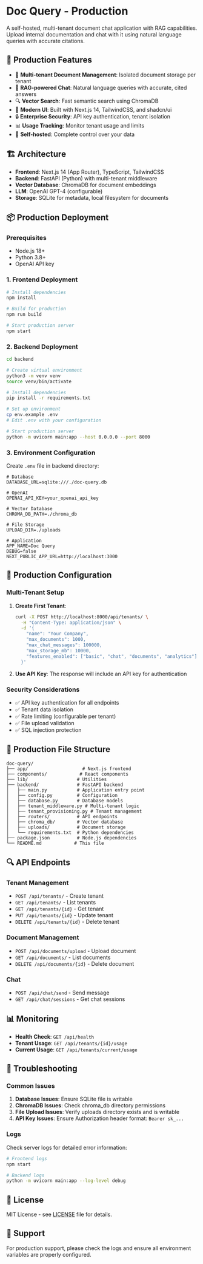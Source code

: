 # Doc Query - Production

A self-hosted, multi-tenant document chat application with RAG capabilities. Upload internal documentation and chat with it using natural language queries with accurate citations.

## 🚀 Production Features

- 📄 **Multi-tenant Document Management**: Isolated document storage per tenant
- 🤖 **RAG-powered Chat**: Natural language queries with accurate, cited answers
- 🔍 **Vector Search**: Fast semantic search using ChromaDB
- 📱 **Modern UI**: Built with Next.js 14, TailwindCSS, and shadcn/ui
- 🔒 **Enterprise Security**: API key authentication, tenant isolation
- 📊 **Usage Tracking**: Monitor tenant usage and limits
- 🚀 **Self-hosted**: Complete control over your data

## 🏗️ Architecture

- **Frontend**: Next.js 14 (App Router), TypeScript, TailwindCSS
- **Backend**: FastAPI (Python) with multi-tenant middleware
- **Vector Database**: ChromaDB for document embeddings
- **LLM**: OpenAI GPT-4 (configurable)
- **Storage**: SQLite for metadata, local filesystem for documents

## 📦 Production Deployment

### Prerequisites

- Node.js 18+
- Python 3.8+
- OpenAI API key

### 1. Frontend Deployment

```bash
# Install dependencies
npm install

# Build for production
npm run build

# Start production server
npm start
```

### 2. Backend Deployment

```bash
cd backend

# Create virtual environment
python3 -m venv venv
source venv/bin/activate

# Install dependencies
pip install -r requirements.txt

# Set up environment
cp env.example .env
# Edit .env with your configuration

# Start production server
python -m uvicorn main:app --host 0.0.0.0 --port 8000
```

### 3. Environment Configuration

Create `.env` file in backend directory:

```env
# Database
DATABASE_URL=sqlite:///./doc-query.db

# OpenAI
OPENAI_API_KEY=your_openai_api_key

# Vector Database
CHROMA_DB_PATH=./chroma_db

# File Storage
UPLOAD_DIR=./uploads

# Application
APP_NAME=Doc Query
DEBUG=false
NEXT_PUBLIC_APP_URL=http://localhost:3000
```

## 🔧 Production Configuration

### Multi-Tenant Setup

1. **Create First Tenant**:

   ```bash
   curl -X POST http://localhost:8000/api/tenants/ \
     -H "Content-Type: application/json" \
     -d '{
       "name": "Your Company",
       "max_documents": 1000,
       "max_chat_messages": 100000,
       "max_storage_mb": 10000,
       "features_enabled": ["basic", "chat", "documents", "analytics"]
     }'
   ```

2. **Use API Key**: The response will include an API key for authentication

### Security Considerations

- ✅ API key authentication for all endpoints
- ✅ Tenant data isolation
- ✅ Rate limiting (configurable per tenant)
- ✅ File upload validation
- ✅ SQL injection protection

## 📁 Production File Structure

```
doc-query/
├── app/                    # Next.js frontend
├── components/            # React components
├── lib/                  # Utilities
├── backend/              # FastAPI backend
│   ├── main.py           # Application entry point
│   ├── config.py         # Configuration
│   ├── database.py       # Database models
│   ├── tenant_middleware.py # Multi-tenant logic
│   ├── tenant_provisioning.py # Tenant management
│   ├── routers/          # API endpoints
│   ├── chroma_db/        # Vector database
│   ├── uploads/          # Document storage
│   └── requirements.txt  # Python dependencies
├── package.json          # Node.js dependencies
└── README.md            # This file
```

## 🔍 API Endpoints

### Tenant Management

- `POST /api/tenants/` - Create tenant
- `GET /api/tenants/` - List tenants
- `GET /api/tenants/{id}` - Get tenant
- `PUT /api/tenants/{id}` - Update tenant
- `DELETE /api/tenants/{id}` - Delete tenant

### Document Management

- `POST /api/documents/upload` - Upload document
- `GET /api/documents/` - List documents
- `DELETE /api/documents/{id}` - Delete document

### Chat

- `POST /api/chat/send` - Send message
- `GET /api/chat/sessions` - Get chat sessions

## 📊 Monitoring

- **Health Check**: `GET /api/health`
- **Tenant Usage**: `GET /api/tenants/{id}/usage`
- **Current Usage**: `GET /api/tenants/current/usage`

## 🚨 Troubleshooting

### Common Issues

1. **Database Issues**: Ensure SQLite file is writable
2. **ChromaDB Issues**: Check chroma_db directory permissions
3. **File Upload Issues**: Verify uploads directory exists and is writable
4. **API Key Issues**: Ensure Authorization header format: `Bearer sk_...`

### Logs

Check server logs for detailed error information:

```bash
# Frontend logs
npm start

# Backend logs
python -m uvicorn main:app --log-level debug
```

## 📄 License

MIT License - see [LICENSE](LICENSE) file for details.

## 🤝 Support

For production support, please check the logs and ensure all environment variables are properly configured.
